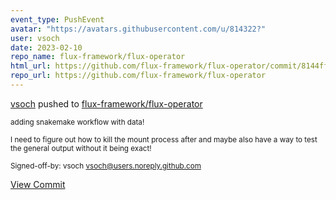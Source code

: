 ```yaml
---
event_type: PushEvent
avatar: "https://avatars.githubusercontent.com/u/814322?"
user: vsoch
date: 2023-02-10
repo_name: flux-framework/flux-operator
html_url: https://github.com/flux-framework/flux-operator/commit/8144ffd5dba95d91636df3d6451685ba294409c6
repo_url: https://github.com/flux-framework/flux-operator
---
```


<a href='https://github.com/vsoch' target='_blank'>vsoch</a> pushed to <a href='https://github.com/flux-framework/flux-operator' target='_blank'>flux-framework/flux-operator</a>

<small>adding snakemake workflow with data!

I need to figure out how to kill the mount process after
and maybe also have a way to test the general output without
it being exact!

Signed-off-by: vsoch <vsoch@users.noreply.github.com></small>

<a href='https://github.com/flux-framework/flux-operator/commit/8144ffd5dba95d91636df3d6451685ba294409c6' target='_blank'>View Commit</a>
